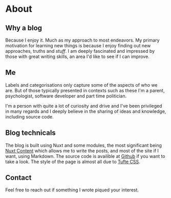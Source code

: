 # About

## Why a blog
Because I enjoy it. Much as my approach to most endeavors. My primary motivation for learning new things is because I enjoy finding out new approaches, truths and *stuff*. I am deeply fascinated and impressed by those with great writing skills, an area I'd like to see if I can improve. 

## Me
Labels and categorisations only capture some of the aspects of who we are. But of those typically presented in contexts such as these I'm a parent, psychologist, software developer and part time politician.

I'm a person with quite a lot of curiosity and drive and I've been privileged in many regards and I deeply believe in the sharing of ideas and knowledge, including source code.

## Blog technicals
The blog is built using Nuxt and some modules, the most significant being [Nuxt Content](https://content.nuxt.com/) which allows me to write the posts, and most of the site if I want, using Markdown. The source code is availible at [Github](https://github.com/perstarkse/personal-blog) if you want to take a look. The style of the page is almost all due to [Tufte CSS](https://edwardtufte.github.io/tufte-css/).

## Contact
Feel free to reach out if something I wrote piqued your interest.
